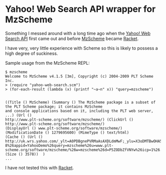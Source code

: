 Yahoo! Web Search API wrapper for MzScheme
==========================================

Something I messed around with a long time ago when the [Yahoo! Web Search API](http://developer.yahoo.com/search/web/V1/webSearch.html "Yahoo! Web Search API") first came out and before [MzScheme](http://www.plt-scheme.org/software/mzscheme/) became [Racket](http://racket-lang.org/new-name.html).

I have very, very little experience with Scheme so this is likely to possess a high degree of suckiness.

Sample usage from the MzScheme REPL:

    $ mzscheme
    Welcome to MzScheme v4.1.5 [3m], Copyright (c) 2004-2009 PLT Scheme Inc.
    > (require "yahoo-web-search.scm")
    > (for-each-result (lambda (x) (printf "~a~n" x)) "query=mzscheme")


    ((Title () MzScheme) (Summary () The MzScheme package is a subset of the PLT Scheme package; it contains MzScheme 
    and console applications based on it, including the PLT web server, ...) (Url () 
    http://www.plt-scheme.org/software/mzscheme/) (ClickUrl () http://www.plt-scheme.org/software/mzscheme/) 
    (DisplayUrl () www.plt-scheme.org/software/mzscheme/) (ModificationDate () 1279695600) (MimeType () text/html)   
    (Cache () (Url () http://uk.wrs.yahoo.com/_ylt=A0PDBgnePVRMaAsAXDLdmMwF;_ylu=X3oDMTBwOHA5a2tvBGNvbG8DdwRwb3MDMQRzZWMDc3IEdnRpZAM-/SIG=15tetuk3j/EXP=1280675678/**http%3A//66.218.69.11/search/cache%3Fei=UTF-8%26appid=YahooDemo%26query=mzscheme%26u=www.plt-scheme.org/software/mzscheme/%26w=mzscheme%26d=P5ZODbZfVNYw%26icp=1%26.intl=us) 
    (Size () 3578))  )
    ...

I have not tested this with [Racket](http://racket-lang.org/new-name.html).
